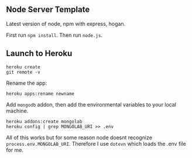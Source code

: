 ## Node Server Template

Latest version of node, npm with express, hogan.

First run ```npm install```. Then run ```node.js```.

## Launch to Heroku

```
heroku create
git remote -v 
```

Rename the app:

```
heroku apps:rename newname
```

Add ```mongodb``` addon, then add the environmental variables to your local machine.

```
heroku addons:create mongolab
heroku config | grep MONGOLAB_URI >> .env
```

All of this works but for some reason node doesnt recognize ```process.env.MONGOLAB_URI```.  Therefore I use ```dotevn``` which loads the .env file for me.

